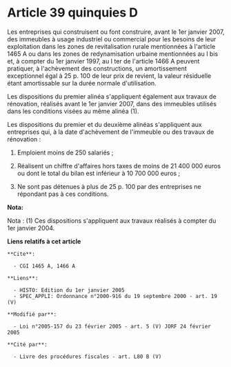 # Article 39 quinquies D

Les entreprises qui construisent ou font construire, avant le 1er janvier 2007, des immeubles à usage industriel ou
commercial pour les besoins de leur exploitation dans les zones de revitalisation rurale mentionnées à l'article 1465 A ou
dans les zones de redynamisation urbaine mentionnées au I bis et, à compter du 1er janvier 1997, au I ter de l'article 1466 A
peuvent pratiquer, à l'achèvement des constructions, un amortissement exceptionnel égal à 25 p. 100 de leur prix de revient,
la valeur résiduelle étant amortissable sur la durée normale d'utilisation.

Les dispositions du premier alinéa s'appliquent également aux travaux de rénovation, réalisés avant le 1er janvier 2007, dans
des immeubles utilisés dans les conditions visées au même alinéa (1).

Les dispositions du premier et du deuxième alinéas s'appliquent aux entreprises qui, à la date d'achèvement de l'immeuble ou
des travaux de rénovation  :

1. Emploient moins de 250 salariés ;

2. Réalisent un chiffre d'affaires hors taxes de moins de 21 400 000 euros ou dont le total du bilan est inférieur à 10 700
000 euros ;

3. Ne sont pas détenues à plus de 25 p. 100 par des entreprises ne répondant pas à ces conditions.

**Nota:**

Nota : (1) Ces dispositions s'appliquent aux travaux réalisés à compter du 1er janvier 2004.

**Liens relatifs à cet article**

	**Cite**:

	  - CGI 1465 A, 1466 A

	**Liens**:

	  - HISTO: Edition du 1er janvier 2005
	  - SPEC_APPLI: Ordonnance n°2000-916 du 19 septembre 2000 - art. 19 (V)

	**Modifié par**:

	  - Loi n°2005-157 du 23 février 2005 - art. 5 (V) JORF 24 février 2005

	**Cité par**:

	  - Livre des procédures fiscales - art. L80 B (V)
